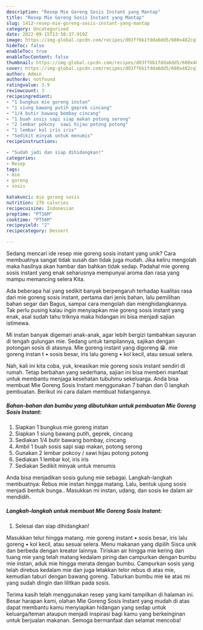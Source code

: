 ```yaml
---
description: "Resep Mie Goreng Sosis Instant yang Mantap"
title: "Resep Mie Goreng Sosis Instant yang Mantap"
slug: 1412-resep-mie-goreng-sosis-instant-yang-mantap
category: Uncategorized
date: 2022-09-15T13:58:37.919Z
image: https://img-global.cpcdn.com/recipes/d03ff6b1fdda6dd5/680x482cq70/mie-goreng-sosis-instant-foto-resep-utama.jpg
hideToc: false
enableToc: true
enableTocContent: false
thumbnail: https://img-global.cpcdn.com/recipes/d03ff6b1fdda6dd5/680x482cq70/mie-goreng-sosis-instant-foto-resep-utama.jpg
cover: https://img-global.cpcdn.com/recipes/d03ff6b1fdda6dd5/680x482cq70/mie-goreng-sosis-instant-foto-resep-utama.jpg
author: Admin
authorAv: notfound
ratingvalue: 3.9
reviewcount: 3
recipeingredient:
- "1 bungkus mie goreng instan"
- "1 siung bawang putih geprek cincang"
- "1/4 butir bawang bombay cincang"
- "1 buah sosis sapi siap makan potong serong"
- "2 lembar pokcoy  sawi hijau potong potong"
- "1 lembar kol iris iris"
- "Sedikit minyak untuk menumis"
recipeinstructions:

- "Sudah jadi dan siap dihidangkan!"
categories:
- Resep
tags:
- mie
- goreng
- sosis

katakunci: mie goreng sosis 
nutrition: 276 calories
recipecuisine: Indonesian
preptime: "PT16M"
cooktime: "PT56M"
recipeyield: "2"
recipecategory: Dessert

---
```





Sedang mencari ide resep mie goreng sosis instant yang unik? Cara membuatnya sangat tidak susah dan tidak juga mudah. Jika keliru mengolah maka hasilnya akan hambar dan bahkan tidak sedap. Padahal mie goreng sosis instant yang enak seharusnya mempunyai aroma dan rasa yang mampu memancing selera Kita.





Ada beberapa hal yang sedikit banyak berpengaruh terhadap kualitas rasa dari mie goreng sosis instant, pertama dari jenis bahan, lalu pemilihan bahan segar dan Bagus, sampai cara mengolah dan menghidangkannya. Tak perlu pusing kalau ingin menyiapkan mie goreng sosis instant yang enak,      asal sudah tahu triknya maka hidangan ini bisa menjadi sajian istimewa.














Mi instan banyak digemari anak-anak, agar lebih bergizi tambahkan sayuran di tengah gulungan mie. Sedang untuk tampilannya, sajikan dengan potongan sosis di atasnya. Mie goreng instant yang digoreng 😁. mie goreng instan t • sosis besar, iris lalu goreng • kol kecil, atau sesuai selera.






Nah, kali ini kita coba, yuk, kreasikan mie goreng sosis instant sendiri di rumah. Tetap berbahan yang sederhana, sajian ini bisa memberi manfaat untuk membantu menjaga kesehatan tubuhmu sekeluarga. Anda bisa membuat Mie Goreng Sosis Instant menggunakan 7 bahan dan 0 langkah pembuatan. Berikut ini cara dalam membuat hidangannya.

<!--inarticleads1-->

##### Bahan-bahan dan bumbu yang dibutuhkan untuk pembuatan Mie Goreng Sosis Instant:

1. Siapkan 1 bungkus mie goreng instan
1. Siapkan 1 siung bawang putih, geprek, cincang
1. Sediakan 1/4 butir bawang bombay, cincang
1. Ambil 1 buah sosis sapi siap makan, potong serong
1. Gunakan 2 lembar pokcoy / sawi hijau potong potong
1. Sediakan 1 lembar kol, iris iris
1. Sediakan Sedikit minyak untuk menumis


Anda bisa menjadikan sosis gulung mie sebagai. Langkah-langkah membuatnya: Rebus mie instan hingga matang. Lalu, bentuk ujung sosis menjadi bentuk bunga.. Masukkan mi instan, udang, dan sosis ke dalam air mendidih. 

<!--inarticleads2-->

##### Langkah-langkah untuk membuat Mie Goreng Sosis Instant:


1. Selesai dan siap dihidangkan!

Masukkan telur hingga matang. mie goreng instant • sosis besar, iris lalu goreng • kol kecil, atau sesuai selera. Menu makanan yang dipilih Sisca unik dan berbeda dengan kreator lainnya. Tiriskan air hingga mie kering dan tuang mie yang telah matang kedalam piring dan campurkan dengan bumbu mie instan, aduk mie hingga merata dengan bumbu. Campurkan sosis yang telah direbus kedalam mie dan juga letakkan telor rebus di atas mie, kemudian taburi dengan bawang goreng. Taburkan bumbu mie ke atas mi yang sudah dingin dan lilitkan pada sosis. 

Terima kasih telah menggunakan resep yang kami tampilkan di halaman ini. Besar harapan kami, olahan Mie Goreng Sosis Instant yang mudah di atas dapat membantu kamu menyiapkan hidangan yang sedap untuk keluarga/teman ataupun menjadi inspirasi bagi kamu yang berkeinginan untuk berjualan makanan. Semoga bermanfaat dan selamat mencoba!
